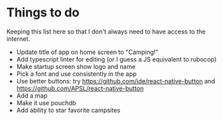 # Things to do

Keeping this list here so that I don't always need to have access to the internet.

* Update title of app on home screen to "Camping!"
* Add typescript linter for editing (or I guess a JS equivalent to rubocop)
* Make startup screen show logo and name
* Pick a font and use consistently in the app
* Use better buttons: try https://github.com/ide/react-native-button and https://github.com/APSL/react-native-button
* Add a map
* Make it use pouchdb
* Add ability to star favorite campsites

